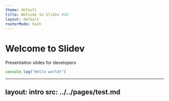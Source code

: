 ```yaml
---
theme: default
title: Welcome to Slidev #10
layout: default
routerMode: hash
---
```


# Welcome to Slidev

Presentation slides for developers  
<Counter :count="10" m="t-4" />

```ts {monaco-run} {autorun:true, editorOptions: { lineNumbers:'on'}}
console.log("Hello world!")
```

---
layout: intro
src: ../../pages/test.md
---
